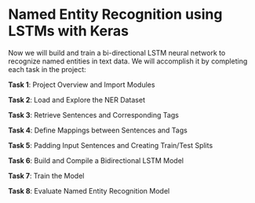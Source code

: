 # Named Entity Recognition using LSTMs with Keras

Now we will build and train a bi-directional LSTM neural network to recognize named entities in text data. We will accomplish it by completing each task in the project:

**Task 1**:  Project Overview and Import Modules

**Task 2**: Load and Explore the NER Dataset

**Task 3**: Retrieve Sentences and Corresponding Tags

**Task 4**: Define Mappings between Sentences and Tags

**Task 5**: Padding Input Sentences and Creating Train/Test Splits

**Task 6**: Build and Compile a Bidirectional LSTM Model

**Task 7**: Train the Model

**Task 8**:  Evaluate Named Entity Recognition Model
